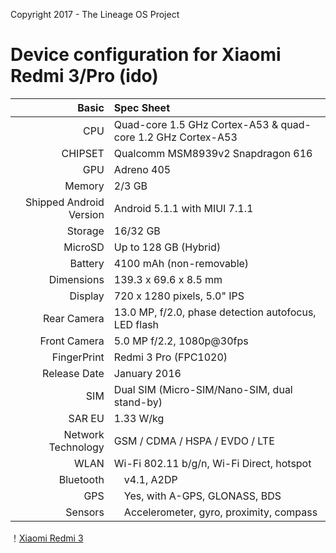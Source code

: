 Copyright 2017 - The Lineage OS Project

Device configuration for Xiaomi Redmi 3/Pro (ido)
=====================================

Basic   | Spec Sheet
-------:|:-------------------------
CPU     | Quad-core 1.5 GHz Cortex-A53 & quad-core 1.2 GHz Cortex-A53
CHIPSET | Qualcomm MSM8939v2 Snapdragon 616
GPU     | Adreno 405
Memory  | 2/3 GB
Shipped Android Version | Android 5.1.1 with MIUI 7.1.1
Storage | 16/32 GB
MicroSD | Up to 128 GB (Hybrid)
Battery | 4100 mAh (non-removable)
Dimensions | 139.3 x 69.6 x 8.5 mm
Display | 720 x 1280 pixels, 5.0" IPS
Rear Camera  | 13.0 MP, f/2.0, phase detection autofocus, LED flash
Front Camera | 5.0 MP  f/2.2, 1080p@30fps
FingerPrint | Redmi 3 Pro (FPC1020)
Release Date | January 2016
SIM | Dual SIM (Micro-SIM/Nano-SIM, dual stand-by)
SAR EU | 1.33 W/kg 
Network Technology | GSM / CDMA / HSPA / EVDO / LTE
WLAN | Wi-Fi 802.11 b/g/n, Wi-Fi Direct, hotspot
Bluetooth |　v4.1, A2DP
GPS　 |　Yes, with A-GPS, GLONASS, BDS
Sensors　|　Accelerometer, gyro, proximity, compass
！[Xiaomi Redmi 3](http://cdn2.gsmarena.com/vv/pics/xiaomi/xiaomi-redmi-3-0.jpg "Xiaomi Redmi 3")
